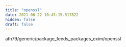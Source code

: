 ```yaml
---
title: "openssl"
date: 2021-06-22 10:45:15.517822
hidden: false
draft: false
---
```


ath79/generic/package_feeds_packages_exim/openssl

